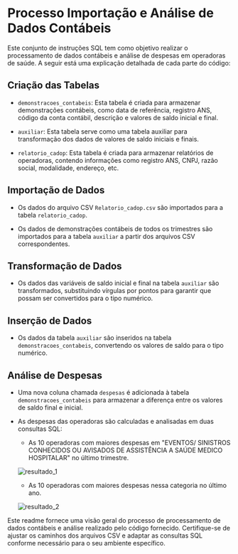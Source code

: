 # Processo Importação e Análise de Dados Contábeis

Este conjunto de instruções SQL tem como objetivo realizar o processamento de dados contábeis e análise de despesas em operadoras de saúde. A seguir está uma explicação detalhada de cada parte do código:

## Criação das Tabelas

- `demonstracoes_contabeis`: Esta tabela é criada para armazenar demonstrações contábeis, como data de referência, registro ANS, código da conta contábil, descrição e valores de saldo inicial e final.

- `auxiliar`: Esta tabela serve como uma tabela auxiliar para transformação dos dados de valores de saldo iniciais e finais.

- `relatorio_cadop`: Esta tabela é criada para armazenar relatórios de operadoras, contendo informações como registro ANS, CNPJ, razão social, modalidade, endereço, etc.

## Importação de Dados

- Os dados do arquivo CSV `Relatorio_cadop.csv` são importados para a tabela `relatorio_cadop`.

- Os dados de demonstrações contábeis de todos os trimestres são importados para a tabela `auxiliar` a partir dos arquivos CSV correspondentes.

## Transformação de Dados

- Os dados das variáveis de saldo inicial e final na tabela `auxiliar` são transformados, substituindo vírgulas por pontos para garantir que possam ser convertidos para o tipo numérico.

## Inserção de Dados

- Os dados da tabela `auxiliar` são inseridos na tabela `demonstracoes_contabeis`, convertendo os valores de saldo para o tipo numérico.

## Análise de Despesas

- Uma nova coluna chamada `despesas` é adicionada à tabela `demonstracoes_contabeis` para armazenar a diferença entre os valores de saldo final e inicial.

- As despesas das operadoras são calculadas e analisadas em duas consultas SQL:

    - As 10 operadoras com maiores despesas em "EVENTOS/ SINISTROS CONHECIDOS OU AVISADOS DE ASSISTÊNCIA A SAÚDE MEDICO HOSPITALAR" no último trimestre.
    
    ![resultado_1](https://github.com/leonunes17/Teste-Banco-de-Dados/assets/96439824/d3660db1-87d3-4e4c-ba6d-120076576f85)

    - As 10 operadoras com maiores despesas nessa categoria no último ano.
 
    ![resultado_2](https://github.com/leonunes17/Teste-Banco-de-Dados/assets/96439824/28482e1c-33b7-4078-ad21-41c44f5af04c)


Este readme fornece uma visão geral do processo de processamento de dados contábeis e análise realizado pelo código fornecido. Certifique-se de ajustar os caminhos dos arquivos CSV e adaptar as consultas SQL conforme necessário para o seu ambiente específico.
